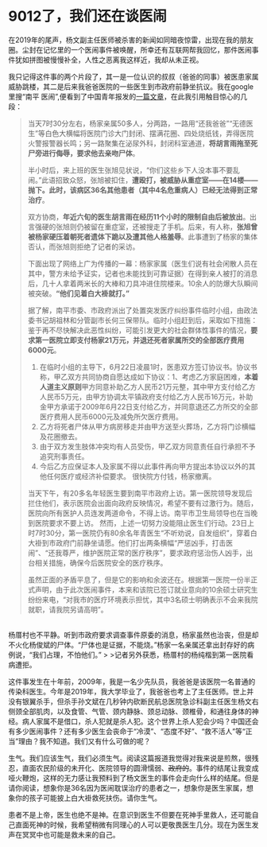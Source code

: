 
9012了，我们还在谈医闹
====
在2019年的尾声，杨文副主任医师被杀害的新闻如同暗夜惊雷，出现在我的朋友圈。尘封在记忆里的一个医闹事件被唤醒，所幸还有互联网帮我回忆，那件医闹事件犹如拼图被慢慢补全，人性之恶离我这样近，我却从未正视。

我只记得这件事的两个片段了，其一是一位认识的叔叔（爸爸的同事）被医患家属威胁跳楼，其二是后来我爸爸医院的一些医生到市政府前静坐抗议。我在google里搜“南平 医闹”,便看到了中国青年报发的[一篇文章](http://zqb.cyol.com/content/2009-06/29/content_2731661.htm/)，在此我引用触目惊心的几段：
>当天7时30分左右，杨家亲属50多人，分两路，一路用“还我爸爸”“无德医生”等白色大横幅将医院门诊大门封闭、摆满花圈、四处烧纸钱，弄得医院火警报警器长鸣；另一路聚集在泌尿外科，封闭科室通道，**将胡言雨拖至死尸旁进行侮辱，要求他去亲吻尸体**。
>
> 半小时后，来上班的医生张旭见状说，“你们这些乡下人没本事不要乱闹。”此语招致众怒，张旭被扣住，**遭殴打，被威胁从重症室——在14楼——抛下。此时，该病区36名其他患者（其中4名危重病人）已经无法得到正常治疗**。
>
>双方协商，**年近六旬的医生胡言雨在经历11个小时的限制自由后被放出**。出言强硬的张旭则仍被留在重症室，还被搜走了手机。后来，有人称，**张旭曾被杨家硬压着朝死者遗体下跪以及遭其他人格羞辱**。此事遭到了杨家的集体否认，而张旭则拒绝了记者的采访。
>
>下面出现了网络上广为传播的一幕：杨家家属（医生们说有社会闲散人员在其中，警方未给予证实，记者也未能找到可靠证据）在得到亲人被打的消息后，几十人拿着两米长的大棒和刀具冲进住院楼来。10余人的防爆大队瞬间被突破。**“他们见着白大褂就打。”**
>
>据了解，南平市委、市政府派出了处置突发医疗纠纷事件临时小组，由政法委书记胡祖林和分管副市长何三保带队。临时小组赶到后，采取如下措施：鉴于再不尽快解决此恶性纠纷，可能引发更大的社会群体性事件的情况，**要求第一医院立即支付杨家21万元，并退还死者家属所交的全部医疗费用6000元**。
>  1. 在临时小组的主导下，6月22日凌晨1时，医患双方签订协议书。协议书称，甲乙双方共同协商自愿达成如下协议：1、考虑乙方家庭困难，**本着人道主义原则**甲方同意补助乙方人民币21万元整，其中甲方支付给乙方人民币5万元，由甲方协调太平镇政府支付给乙方人民币16万元，补助金甲方承诺于2009年6月22日支付给乙方，并同意退还乙方所交的全部医疗费用人民币6000元及减免所欠医疗费用。
>  2. 乙方将死者尸体从甲方病房移走并由甲方送至火葬场，乙方将门诊横幅及花圈撤去。
>  3. 由于双方发生肢体冲突均有人员受伤，甲乙双方同意责任自行承担不予追究刑事责任。
>  4. 今后乙方应保证本人及家属不得以此事件再向甲方提出本协议以外的其他任何医疗或经济补偿要求。
很快院方付钱，杨家撤离。
>
>当天下午，有20多名年轻医生要到南平市政府上访。第一医院领导发现后拦住他们，表示医院会出面向政府反映情况，希望不要有过激行为。随后，医院向所有医护人员连发两道命令，不得上访。南平市卫生局领导也在当晚到医院要求不要上访。
然而，上述一切努力没能阻止医生们行动。23日上时7时30分，第一医院仍有80余名年青医生“不听劝说，自发组织”，穿着白大褂到市政府门前静坐请愿。他们打出两条横幅“严惩凶手，打击医闹”、“还我尊严，维护医院正常的医疗秩序”，要求政府惩治伤人凶手，出台相关措施，确保今后医院安全的医疗秩序。
>
>虽然正面的矛盾平息了，但是它的影响和余波还在。根据第一医院一份半正式声明，由于此次医闹事件，本来和该院已签订就业意向的10余硕士研究生纷纷来电，“对我市的医疗环境表示担忧，其中3名硕士明确表示不会来我院就职，请我院另请高明”。
<br>
杨厝村也不平静。听到市政府要求调查事件原委的消息，杨家虽然也治丧，但是却不火化杨俊斌的尸体。“尸体也是证据，不能烧。”杨家一名亲属还拿出封存好的病例说，“我们占理，不怕他们。”
>
>记者另外获悉，杨厝村的杨纯楷到第一医院看病遭拒。

这件事发生在十年前，2009年，我是一名少先队员，我爸爸是该医院一名普通的传染科医生。今年是2019年，我大学毕业了，我爸爸也考上了主任医师。世上并没有银翼杀手，但杀手孙文斌在几秒钟内砍断民航总医院急诊科副主任医生杨文右侧颈全部肌肉，以及食管、气管、颈内静脉、颈总动脉、颈椎骨，和通往身体的神经。病人家属不是借口，杀人犯就是杀人犯。这个世界上杀人犯会少吗？中国还会有多少医闹事件？还有多少医生会丧命于“冷漠”、“态度不好”、“救不活人”等“正当”理由？我不知道。我们又有什么可做的呢？

生气。我们应该生气，我们必须生气。阅读这篇报道我觉得对我来说是煎熬，很残忍，直面农民阶级的未开化、医院领导的圆滑懦弱、~~政府的~~。事件的结尾让我变成哑火鞭炮，这样的无力感让我预料到了杨文医生的事件会走向什么样的结尾。但是请你阅读，想象你是36名因为医闹耽误治疗的患者之一，想象你是医生家属，想象你的孩子可能披上白大褂救死扶伤。请你生气。

患者不是上帝，医生也绝不是神。在意识到医生不但要在死神手里救人，还可能自己直面死神的时候，我希望稍微有同理心的人可以更敬畏医生几分。现在为医生发声在冥冥中也可能是救未来的自己。
